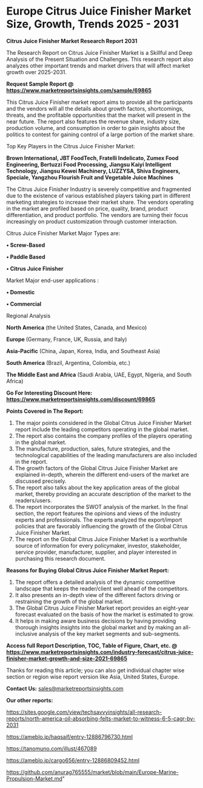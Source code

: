 # Europe Citrus Juice Finisher Market Size, Growth, Trends 2025 - 2031

<strong>Citrus Juice Finisher Market Research Report 2031</strong>

The Research Report on Citrus Juice Finisher Market is a Skillful and Deep Analysis of the Present Situation and Challenges. This research report also analyzes other important trends and market drivers that will affect market growth over 2025-2031.

<strong>Request Sample Report @ <a href=https://www.marketreportsinsights.com/sample/69865>https://www.marketreportsinsights.com/sample/69865</a></strong>

This Citrus Juice Finisher market report aims to provide all the participants and the vendors will all the details about growth factors, shortcomings, threats, and the profitable opportunities that the market will present in the near future. The report also features the revenue share, industry size, production volume, and consumption in order to gain insights about the politics to contest for gaining control of a large portion of the market share.

Top Key Players in the Citrus Juice Finisher Market:

<strong>Brown International, JBT FoodTech, Fratelli Indelicato, Zumex Food Engineering, Bertuzzi Food Processing, Jiangsu Kaiyi Intelligent Technology, Jiangsu Kewei Machinery, LUZZYSA, Shiva Engineers, Speciale, Yangzhou Flourish Fruit and Vegetable Juice Machines</strong>

The Citrus Juice Finisher Industry is severely competitive and fragmented due to the existence of various established players taking part in different marketing strategies to increase their market share. The vendors operating in the market are profiled based on price, quality, brand, product differentiation, and product portfolio. The vendors are turning their focus increasingly on product customization through customer interaction.

Citrus Juice Finisher Market Major Types are:

<strong>• Screw-Based

• Paddle Based

• Citrus Juice Finisher</strong>

Market Major end-user applications :

<strong>• Domestic

• Commercial</strong>

Regional Analysis

</u><strong><b>North America</b></strong> (the United States, Canada, and Mexico)

<strong><b>Europe </b></strong>(Germany, France, UK, Russia, and Italy)

<strong><b>Asia-Pacific</b></strong> (China, Japan, Korea, India, and Southeast Asia)

<strong><b>South America</b></strong> (Brazil, Argentina, Colombia, etc.)

<strong><b>The Middle East and Africa</b></strong> (Saudi Arabia, UAE, Egypt, Nigeria, and South Africa)

<strong>Go For Interesting Discount Here: <a href=https://www.marketreportsinsights.com/discount/69865>https://www.marketreportsinsights.com/discount/69865</a></strong>

<strong>Points Covered in The Report:</strong>
<ol>
  <li>The major points considered in the Global Citrus Juice Finisher Market report include the leading competitors operating in the global market.</li>
  <li>The report also contains the company profiles of the players operating in the global market.</li>
  <li>The manufacture, production, sales, future strategies, and the technological capabilities of the leading manufacturers are also included in the report.</li>
  <li>The growth factors of the Global Citrus Juice Finisher Market are explained in-depth, wherein the different end-users of the market are discussed precisely.</li>
  <li>The report also talks about the key application areas of the global market, thereby providing an accurate description of the market to the readers/users.</li>
  <li>The report incorporates the SWOT analysis of the market. In the final section, the report features the opinions and views of the industry experts and professionals. The experts analyzed the export/import policies that are favorably influencing the growth of the Global Citrus Juice Finisher Market.</li>
  <li>The report on the Global Citrus Juice Finisher Market is a worthwhile source of information for every policymaker, investor, stakeholder, service provider, manufacturer, supplier, and player interested in purchasing this research document.</li>
</ol>
<strong>Reasons for Buying Global Citrus Juice Finisher Market Report:</strong>

<ol>
  <li>The report offers a detailed analysis of the dynamic competitive landscape that keeps the reader/client well ahead of the competitors.</li>
  <li>It also presents an in-depth view of the different factors driving or restraining the growth of the global market.</li>
  <li>The Global Citrus Juice Finisher Market report provides an eight-year forecast evaluated on the basis of how the market is estimated to grow.</li>
  <li>It helps in making aware business decisions by having providing thorough insights insights into the global market and by making an all-inclusive analysis of the key market segments and sub-segments.</li>
</ol>
<strong>Access full Report Description, TOC, Table of Figure, Chart, etc. @ <a href=https://www.marketreportsinsights.com/industry-forecast/citrus-juice-finisher-market-growth-and-size-2021-69865>https://www.marketreportsinsights.com/industry-forecast/citrus-juice-finisher-market-growth-and-size-2021-69865</a></strong>


Thanks for reading this article; you can also get individual chapter wise section or region wise report version like Asia, United States, Europe.

<strong>Contact Us:</strong>
sales@marketreportsinsights.com

<strong>Our other reports:</strong>

<a href=https://sites.google.com/view/techsavvyinsights/all-research-reports/north-america-oil-absorbing-felts-market-to-witness-6-5-cagr-by-2031>https://sites.google.com/view/techsavvyinsights/all-research-reports/north-america-oil-absorbing-felts-market-to-witness-6-5-cagr-by-2031</a>

<a href=https://ameblo.jp/haqsaif/entry-12886796730.html>https://ameblo.jp/haqsaif/entry-12886796730.html</a>

<a href=https://tanomuno.com/illust/467089>https://tanomuno.com/illust/467089</a>

<a href=https://ameblo.jp/cargo656/entry-12886809452.html>https://ameblo.jp/cargo656/entry-12886809452.html</a>

<a href=https://github.com/anurag765555/market/blob/main/Europe-Marine-Propulsion-Market.md>https://github.com/anurag765555/market/blob/main/Europe-Marine-Propulsion-Market.md</a>"
